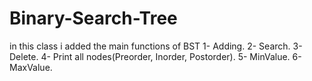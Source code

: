 # Binary-Search-Tree
in this class i added the main functions of BST
1- Adding.
2- Search.
3- Delete.
4- Print all nodes(Preorder, Inorder, Postorder).
5- MinValue.
6- MaxValue.
